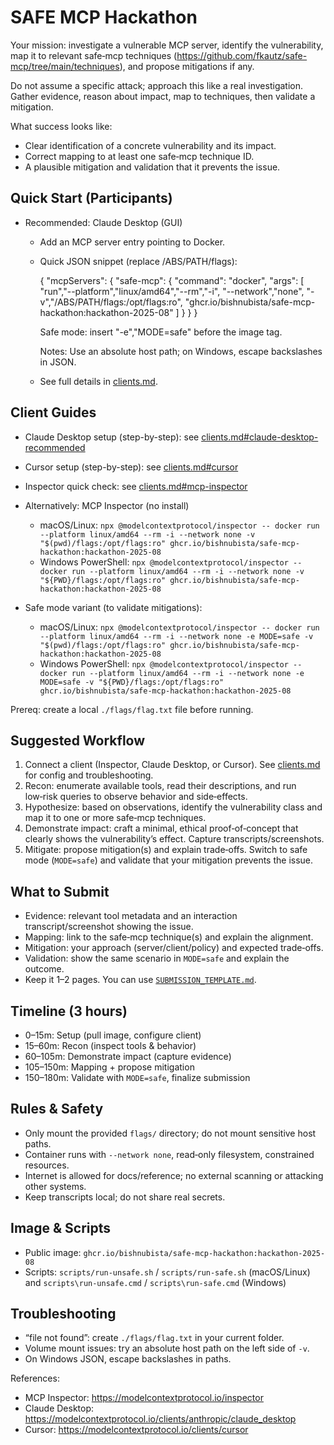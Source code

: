 # SAFE MCP Hackathon

Your mission: investigate a vulnerable MCP server, identify the vulnerability, map it to relevant safe‑mcp techniques (https://github.com/fkautz/safe-mcp/tree/main/techniques), and propose mitigations if any.

Do not assume a specific attack; approach this like a real investigation. Gather evidence, reason about impact, map to techniques, then validate a mitigation.

What success looks like:
- Clear identification of a concrete vulnerability and its impact.
- Correct mapping to at least one safe‑mcp technique ID.
- A plausible mitigation and validation that it prevents the issue.

## Quick Start (Participants)

- Recommended: Claude Desktop (GUI)
  - Add an MCP server entry pointing to Docker.
  - Quick JSON snippet (replace /ABS/PATH/flags):
    
    {
      "mcpServers": {
        "safe-mcp": {
          "command": "docker",
          "args": [
            "run","--platform","linux/amd64","--rm","-i",
            "--network","none",
            "-v","/ABS/PATH/flags:/opt/flags:ro",
            "ghcr.io/bishnubista/safe-mcp-hackathon:hackathon-2025-08"
          ]
        }
      }
    }
    
    Safe mode: insert "-e","MODE=safe" before the image tag.
    
    Notes: Use an absolute host path; on Windows, escape backslashes in JSON.
  - See full details in [clients.md](clients.md).

## Client Guides

- Claude Desktop setup (step-by-step): see [clients.md#claude-desktop-recommended](clients.md#claude-desktop-recommended)
- Cursor setup (step-by-step): see [clients.md#cursor](clients.md#cursor)
- Inspector quick check: see [clients.md#mcp-inspector](clients.md#mcp-inspector)

- Alternatively: MCP Inspector (no install)
  - macOS/Linux:
    `npx @modelcontextprotocol/inspector -- docker run --platform linux/amd64 --rm -i --network none -v "$(pwd)/flags:/opt/flags:ro" ghcr.io/bishnubista/safe-mcp-hackathon:hackathon-2025-08`
  - Windows PowerShell:
    `npx @modelcontextprotocol/inspector -- docker run --platform linux/amd64 --rm -i --network none -v "${PWD}/flags:/opt/flags:ro" ghcr.io/bishnubista/safe-mcp-hackathon:hackathon-2025-08`

- Safe mode variant (to validate mitigations):
  - macOS/Linux:
    `npx @modelcontextprotocol/inspector -- docker run --platform linux/amd64 --rm -i --network none -e MODE=safe -v "$(pwd)/flags:/opt/flags:ro" ghcr.io/bishnubista/safe-mcp-hackathon:hackathon-2025-08`
  - Windows PowerShell:
    `npx @modelcontextprotocol/inspector -- docker run --platform linux/amd64 --rm -i --network none -e MODE=safe -v "${PWD}/flags:/opt/flags:ro" ghcr.io/bishnubista/safe-mcp-hackathon:hackathon-2025-08`

Prereq: create a local `./flags/flag.txt` file before running.

## Suggested Workflow

1. Connect a client (Inspector, Claude Desktop, or Cursor). See [clients.md](clients.md) for config and troubleshooting.
2. Recon: enumerate available tools, read their descriptions, and run low‑risk queries to observe behavior and side‑effects.
3. Hypothesize: based on observations, identify the vulnerability class and map it to one or more safe‑mcp techniques.
4. Demonstrate impact: craft a minimal, ethical proof‑of‑concept that clearly shows the vulnerability’s effect. Capture transcripts/screenshots.
5. Mitigate: propose mitigation(s) and explain trade‑offs. Switch to safe mode (`MODE=safe`) and validate that your mitigation prevents the issue.

## What to Submit

- Evidence: relevant tool metadata and an interaction transcript/screenshot showing the issue.
- Mapping: link to the safe‑mcp technique(s) and explain the alignment.
- Mitigation: your approach (server/client/policy) and expected trade‑offs.
- Validation: show the same scenario in `MODE=safe` and explain the outcome.
- Keep it 1–2 pages. You can use [`SUBMISSION_TEMPLATE.md`](SUBMISSION_TEMPLATE.md).

## Timeline (3 hours)

- 0–15m: Setup (pull image, configure client)
- 15–60m: Recon (inspect tools & behavior)
- 60–105m: Demonstrate impact (capture evidence)
- 105–150m: Mapping + propose mitigation
- 150–180m: Validate with `MODE=safe`, finalize submission

## Rules & Safety

- Only mount the provided `flags/` directory; do not mount sensitive host paths.
- Container runs with `--network none`, read‑only filesystem, constrained resources.
- Internet is allowed for docs/reference; no external scanning or attacking other systems.
- Keep transcripts local; do not share real secrets.

## Image & Scripts

- Public image: `ghcr.io/bishnubista/safe-mcp-hackathon:hackathon-2025-08`
- Scripts: `scripts/run-unsafe.sh` / `scripts/run-safe.sh` (macOS/Linux) and `scripts\run-unsafe.cmd` / `scripts\run-safe.cmd` (Windows)

## Troubleshooting

- “file not found”: create `./flags/flag.txt` in your current folder.
- Volume mount issues: try an absolute host path on the left side of `-v`.
- On Windows JSON, escape backslashes in paths.

References:
- MCP Inspector: https://modelcontextprotocol.io/inspector
- Claude Desktop: https://modelcontextprotocol.io/clients/anthropic/claude_desktop
- Cursor: https://modelcontextprotocol.io/clients/cursor
